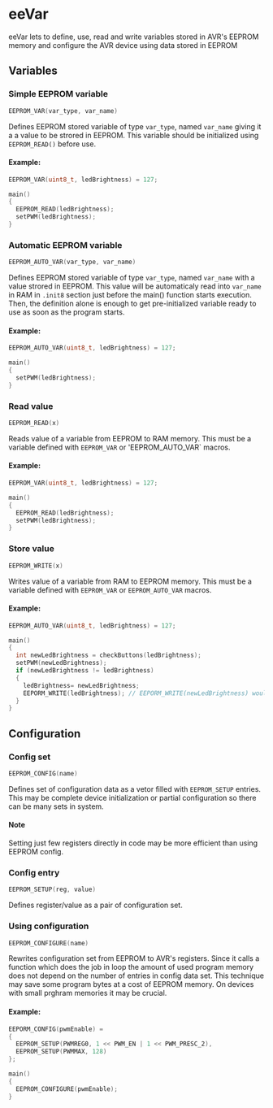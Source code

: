 # eeVar
eeVar lets to define, use, read and write variables stored in AVR's EEPROM memory and configure the AVR device using data stored in EEPROM
## Variables
### Simple EEPROM variable
```C
EEPROM_VAR(var_type, var_name)
```
Defines EEPROM stored variable of type `var_type`, named `var_name` giving it a a value to be strored in EEPROM. This variable should be initialized using `EEPROM_READ()` before use.
#### Example:
```C
EEPROM_VAR(uint8_t, ledBrightness) = 127;

main()
{
  EEPROM_READ(ledBrightness);
  setPWM(ledBrightness);
}
```
### Automatic EEPROM variable
```C
EEPROM_AUTO_VAR(var_type, var_name)
```
Defines EEPROM stored variable of type `var_type`, named `var_name` with a value strored in EEPROM. This value will be automaticaly read into `var_name` in RAM in `.init8` section just before the main() function starts execution. Then, the definition alone is enough to get pre-initialized variable ready to use as soon as the program starts.
#### Example:
```C
EEPROM_AUTO_VAR(uint8_t, ledBrightness) = 127;

main()
{
  setPWM(ledBrightness);
}
```
### Read value
```C
EEPROM_READ(x)
```
Reads value of a variable from EEPROM to RAM memory. This must be a variable defined with `EEPROM_VAR` or 'EEPROM_AUTO_VAR` macros.
#### Example:
```C
EEPROM_VAR(uint8_t, ledBrightness) = 127;

main()
{
  EEPROM_READ(ledBrightness);
  setPWM(ledBrightness);
}
```
### Store value
```C
EEPROM_WRITE(x)
```
Writes value of a variable from RAM to EEPROM memory. This must be a variable defined with `EEPROM_VAR` or `EEPROM_AUTO_VAR` macros.
#### Example:
```C
EEPROM_AUTO_VAR(uint8_t, ledBrightness) = 127;

main()
{
  int newLedBrightness = checkButtons(ledBrightness);
  setPWM(newLedBrightness);
  if (newLedBrightness != ledBrightness)
  {
    ledBrightness= newLedBrightness;
    EEPORM_WRITE(ledBrightness); // EEPORM_WRITE(newLedBrightness) wouldn't work
  }
}
```
## Configuration
### Config set
```C
EEPROM_CONFIG(name)
```
Defines set of configuration data as a vetor filled with `EEPROM_SETUP` entries. This may be complete device initialization or partial configuration so there can be many sets in system. 
#### Note
Setting just few registers directly in code may be more efficient than using EEPROM config.
### Config entry
```C
EEPROM_SETUP(reg, value)
```
Defines register/value as a pair of configuration set.
### Using configuration
```C
EEPROM_CONFIGURE(name)
```
Rewrites configuration set from EEPROM to AVR's registers. Since it calls a function which does the job in loop the amount of used program memory does not depend on the number of entries in config data set. This technique may save some program bytes at a cost of EEPROM memory. On devices with small prghram memories it may be crucial.
#### Example:
```C
EEPORM_CONFIG(pwmEnable) =
{
  EEPROM_SETUP(PWMREG0, 1 << PWM_EN | 1 << PWM_PRESC_2),
  EEPROM_SETUP(PWMMAX, 128)
};

main()
{
  EEPROM_CONFIGURE(pwmEnable);
}
```
